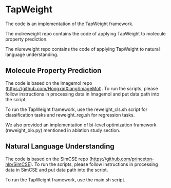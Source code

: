 # TapWeight

The code is an implementation of the TapWeight framework.

The molreweight repo contains the code of applying TapWeight to molecule property prediction.

The nlureweight repo contains the code of applying TapWeight to natural language understanding.

## Molecule Property Prediction

The code is based on the Imagemol repo (https://github.com/HongxinXiang/ImageMol). To run the scripts, please follow instructions in processing data in Imagemol and put data path into the script.

To run the TapWeight framework, use the reweight_cls.sh script for classification tasks and reweight_reg.sh for regression tasks. 

We also provided an implementation of bi-level optimization framework (reweight_blo.py)  mentioned in ablation study section.  

## Natural Language Understanding

The code is based on the SimCSE repo (https://github.com/princeton-nlp/SimCSE). To run the scripts, please follow instructions in processing data in SimCSE and put data path into the script.

To run the TapWeight framework, use the main.sh script.